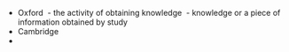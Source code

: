 - Oxford
	 - the activity of obtaining knowledge
	 - knowledge or a piece of information obtained by study
- Cambridge
- 